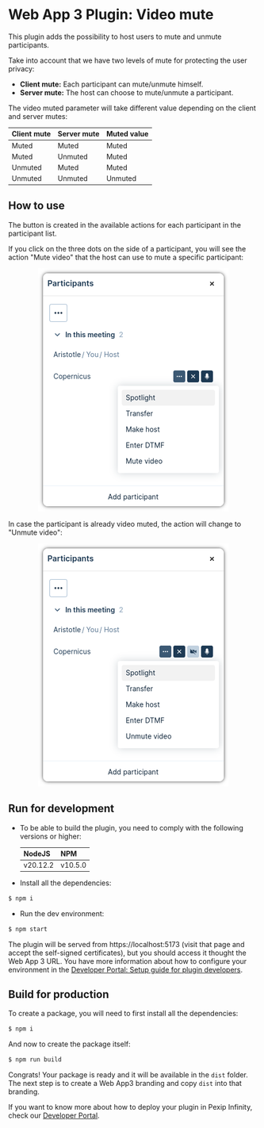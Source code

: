 # Web App 3 Plugin: Video mute

This plugin adds the possibility to host users to mute and unmute participants.

Take into account that we have two levels of mute for protecting the user
privacy:

- **Client mute:** Each participant can mute/unmute himself.
- **Server mute:** The host can choose to mute/unmute a participant.

The video muted parameter will take different value depending on the client and
server mutes:

| Client mute | Server mute | Muted value |
| ----------- | ----------- | ----------- |
| Muted       | Muted       | Muted       |
| Muted       | Unmuted     | Muted       |
| Unmuted     | Muted       | Muted       |
| Unmuted     | Unmuted     | Unmuted     |

## How to use

The button is created in the available actions for each participant in the
participant list.

If you click on the three dots on the side of a participant, you will see the
action "Mute video" that the host can use to mute a specific participant:

<div align='center'>

![mute video button](./images/mute-video-button.png)

</div>

In case the participant is already video muted, the action will change to
"Unmute video":

<div align='center'>

![unmute video button](./images/unmute-video-button.png)

</div>

## Run for development

- To be able to build the plugin, you need to comply with the following versions
  or higher:

  | NodeJS   | NPM     |
  | -------- | ------- |
  | v20.12.2 | v10.5.0 |

- Install all the dependencies:

```bash
$ npm i
```

- Run the dev environment:

```bash
$ npm start
```

The plugin will be served from https://localhost:5173 (visit that page and
accept the self-signed certificates), but you should access it thought the Web
App 3 URL. You have more information about how to configure your environment in
the
[Developer Portal: Setup guide for plugin developers](https://developer.pexip.com/docs/plugins/webapp-3/setup-guide-for-plugin-developers).

## Build for production

To create a package, you will need to first install all the dependencies:

```bash
$ npm i
```

And now to create the package itself:

```bash
$ npm run build
```

Congrats! Your package is ready and it will be available in the `dist` folder.
The next step is to create a Web App3 branding and copy `dist` into that
branding.

If you want to know more about how to deploy your plugin in Pexip Infinity,
check our [Developer Portal](https://developer.pexip.com).
